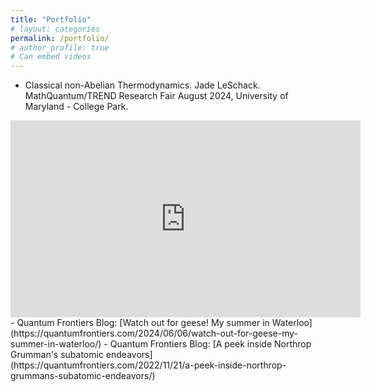 ```yaml
---
title: "Portfolio"
# layout: categories
permalink: /portfolio/
# author_profile: true
# Can embed videos
---
```

- Classical non-Abelian Thermodynamics. Jade LeSchack. MathQuantum/TREND Research Fair August 2024, University of Maryland - College Park.
<iframe width="560" height="315" src="https://www.youtube.com/embed/9CGfWs6DUq4?si=fIzJUm7qucwE6t_Y" title="YouTube video player" frameborder="0" allow="accelerometer; autoplay; clipboard-write; encrypted-media; gyroscope; picture-in-picture; web-share" referrerpolicy="strict-origin-when-cross-origin" allowfullscreen></iframe>
- Quantum Frontiers Blog: [Watch out for geese! My summer in Waterloo](https://quantumfrontiers.com/2024/06/06/watch-out-for-geese-my-summer-in-waterloo/)
- Quantum Frontiers Blog: [A peek inside Northrop Grumman's subatomic endeavors](https://quantumfrontiers.com/2022/11/21/a-peek-inside-northrop-grummans-subatomic-endeavors/)
